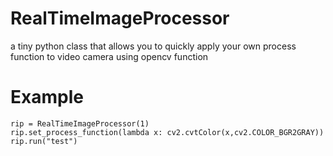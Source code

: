 # RealTimeImageProcessor
a tiny python class that allows you to quickly apply your own process function to video camera using opencv function
# Example

```
rip = RealTimeImageProcessor(1)
rip.set_process_function(lambda x: cv2.cvtColor(x,cv2.COLOR_BGR2GRAY))
rip.run("test")
```

